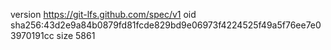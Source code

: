 version https://git-lfs.github.com/spec/v1
oid sha256:43d2e9a84b0879fd81fcde829bd9e06973f4224525f49a5f76ee7e03970191cc
size 5861
